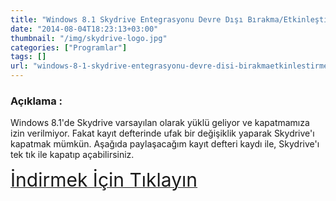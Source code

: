 ```yaml
---
title: "Windows 8.1 Skydrive Entegrasyonu Devre Dışı Bırakma/Etkinleştirme"
date: "2014-08-04T18:23:13+03:00"
thumbnail: "/img/skydrive-logo.jpg"
categories: ["Programlar"]
tags: []
url: "windows-8-1-skydrive-entegrasyonu-devre-disi-birakmaetkinlestirme"
---
```


<h3>Açıklama :</h3>
Windows 8.1'de Skydrive varsayılan olarak yüklü geliyor ve kapatmamıza izin verilmiyor. Fakat kayıt defterinde ufak bir değişiklik yaparak Skydrive'ı kapatmak mümkün. Aşağıda paylaşacağım kayıt defteri kaydı ile, Skydrive'ı tek tık ile kapatıp açabilirsiniz.

<a href="http://www.mediafire.com/download/49j2p05szbwfq4g/SkydriveEnableDisable.zip"><span style="font-size: 30px;">İndirmek İçin Tıklayın</span></a>
